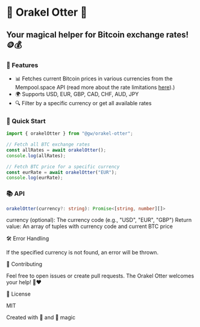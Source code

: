 # 🦦 Orakel Otter 🔮

## Your magical helper for Bitcoin exchange rates! 🪙💰

### 🌟 Features

- 📊 Fetches current Bitcoin prices in various currencies from the Mempool.space API (read more about the rate limitations [here](https://mempool.space/de/docs/api/rest)).)
- 🌍 Supports USD, EUR, GBP, CAD, CHF, AUD, JPY
- 🔍 Filter by a specific currency or get all available rates

### 🚀 Quick Start

```typescript
import { orakelOtter } from "@gw/orakel-otter";

// Fetch all BTC exchange rates
const allRates = await orakelOtter();
console.log(allRates);

// Fetch BTC price for a specific currency
const eurRate = await orakelOtter("EUR");
console.log(eurRate);
```

### 📚 API

```typescript
orakelOtter(currency?: string): Promise<[string, number][]>
```

currency (optional): The currency code (e.g., "USD", "EUR", "GBP")
Return value: An array of tuples with currency code and current BTC price

🛠️ Error Handling

If the specified currency is not found, an error will be thrown.

🙏 Contributing

Feel free to open issues or create pull requests. The Orakel Otter welcomes your help! 🦦❤️

📜 License

MIT

Created with 💖 and 🦦 magic
